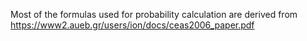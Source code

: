 Most of the formulas used for probability calculation are derived from 
https://www2.aueb.gr/users/ion/docs/ceas2006_paper.pdf
